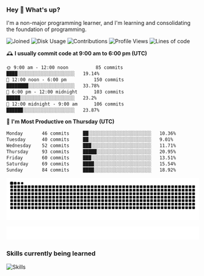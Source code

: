 ### Hey :wave: What's up?

I'm a non-major programming learner, and I'm learning and consolidating the foundation of programming.

<!--START_SECTION:waka-->
![Joined](http://img.shields.io/badge/Joined-6%20years%20ago-6D67E4?style=flat&labelColor=453C67)
![Disk Usage](http://img.shields.io/badge/Github%27s%20Storage-591.9%20MB-FD841F?style=flat&labelColor=E14D2A)
![Contributions](http://img.shields.io/badge/Contributions%20in%202023-51-7DCE13?style=flat&labelColor=2B7A0B)
![Profile Views](http://img.shields.io/badge/Profile%20Views-274-3AB4F2?style=flat&labelColor=0078AA)
![Lines of code](https://img.shields.io/badge/Lines%20of%20code-2%20Million%20Lines%20of%20code-FF8B8B?style=flat&labelColor=EB4747)

🕰️ **I usually commit code at 9:00 am to 6:00 pm (UTC)** 

```text
🌞 9:00 am - 12:00 noon          85 commits     ████░░░░░░░░░░░░░░░░░░░░░   19.14% 
🌆 12:00 noon - 6:00 pm          150 commits    ████████░░░░░░░░░░░░░░░░░   33.78% 
🌃 6:00 pm - 12:00 midnight      103 commits    █████░░░░░░░░░░░░░░░░░░░░   23.2% 
🌙 12:00 midnight - 9:00 am      106 commits    ██████░░░░░░░░░░░░░░░░░░░   23.87%
```
📅 **I'm Most Productive on Thursday (UTC)** 

```text
Monday       46 commits     ██░░░░░░░░░░░░░░░░░░░░░░░   10.36% 
Tuesday      40 commits     ██░░░░░░░░░░░░░░░░░░░░░░░   9.01% 
Wednesday    52 commits     ███░░░░░░░░░░░░░░░░░░░░░░   11.71% 
Thursday     93 commits     █████░░░░░░░░░░░░░░░░░░░░   20.95% 
Friday       60 commits     ███░░░░░░░░░░░░░░░░░░░░░░   13.51% 
Saturday     69 commits     ████░░░░░░░░░░░░░░░░░░░░░   15.54% 
Sunday       84 commits     ████░░░░░░░░░░░░░░░░░░░░░   18.92%
```

<!--END_SECTION:waka-->

![Snake animation](https://raw.githubusercontent.com/dirname/dirname/output/snake.svg)

![metrics](github-metrics.svg)

### Skills currently being learned

![Skills](https://skillicons.dev/icons?i=linux,rust,go,solidity,typescript,bash,git,postgres,mysql,redis,mongo,docker,kubernetes,grafana,prometheus)
